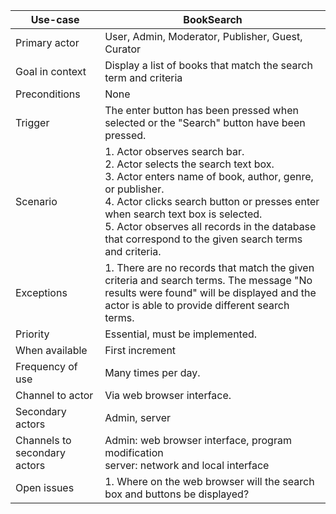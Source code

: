 
| Use-case                     | BookSearch                                   |
|------------------------------|--------------------------------------------------|
| Primary actor                | User, Admin, Moderator, Publisher, Guest, Curator |
| Goal in context              | Display a list of books that match the search term and criteria |
| Preconditions                | None |
| Trigger                      | The enter button has been pressed when selected or the "Search" button have been pressed. |
| Scenario                     | 1. Actor observes search bar.<br /> 2. Actor selects the search text box. <br />3. Actor enters name of book, author, genre, or publisher. <br /> 4. Actor clicks search button or presses enter when search text box is selected. <br /> 5. Actor observes all records in the database that correspond to the given search terms and criteria. |
| Exceptions                   | 1. There are no records that match the given criteria and search terms. The message "No results were found" will be displayed and the actor is able to provide different search terms. |
| Priority                     | Essential, must be implemented. |
| When available               | First increment |
| Frequency of use             | Many times per day. |
| Channel to actor             | Via web browser interface. |
| Secondary actors             | Admin, server |
| Channels to secondary actors | Admin: web browser interface, program modification<br />server: network and local interface |
| Open issues                  | 1. Where on the web browser will the search box and buttons be displayed?<br /> |
